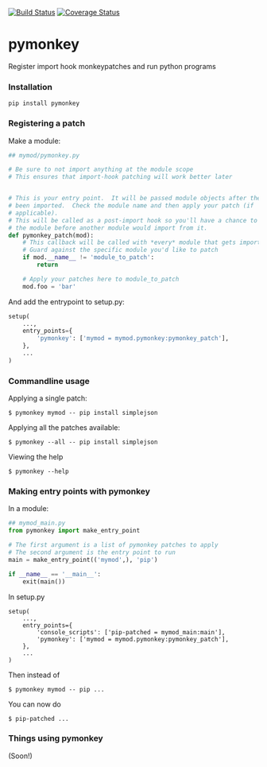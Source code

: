 [![Build Status](https://travis-ci.org/asottile/pymonkey.svg?branch=master)](https://travis-ci.org/asottile/pymonkey)
[![Coverage Status](https://img.shields.io/coveralls/asottile/pymonkey.svg?branch=master)](https://coveralls.io/r/asottile/pymonkey)

pymonkey
========

Register import hook monkeypatches and run python programs

### Installation

```
pip install pymonkey
```

### Registering a patch

Make a module:

```python
## mymod/pymonkey.py

# Be sure to not import anything at the module scope
# This ensures that import-hook patching will work better later


# This is your entry point.  It will be passed module objects after they have
# been imported.  Check the module name and then apply your patch (if
# applicable).
# This will be called as a post-import hook so you'll have a chance to modify
# the module before another module would import from it.
def pymonkey_patch(mod):
    # This callback will be called with *every* module that gets imported
    # Guard against the specific module you'd like to patch
    if mod.__name__ != 'module_to_patch':
        return

    # Apply your patches here to module_to_patch
    mod.foo = 'bar'
```

And add the entrypoint to setup.py:

```python
setup(
    ...,
    entry_points={
        'pymonkey': ['mymod = mymod.pymonkey:pymonkey_patch'],
    },
    ...
)
```

### Commandline usage

Applying a single patch:

```
$ pymonkey mymod -- pip install simplejson
```

Applying all the patches available:

```
$ pymonkey --all -- pip install simplejson
```

Viewing the help

```
$ pymonkey --help
```

### Making entry points with pymonkey

In a module:

```python
## mymod_main.py
from pymonkey import make_entry_point

# The first argument is a list of pymonkey patches to apply
# The second argument is the entry point to run
main = make_entry_point(('mymod',), 'pip')

if __name__ == '__main__':
    exit(main())
```

In setup.py

```
setup(
    ...,
    entry_points={
        'console_scripts': ['pip-patched = mymod_main:main'],
        'pymonkey': ['mymod = mymod.pymonkey:pymonkey_patch'],
    },
    ...
)
```

Then instead of

```
$ pymonkey mymod -- pip ...
```

You can now do

```
$ pip-patched ...
```

### Things using pymonkey

(Soon!)

